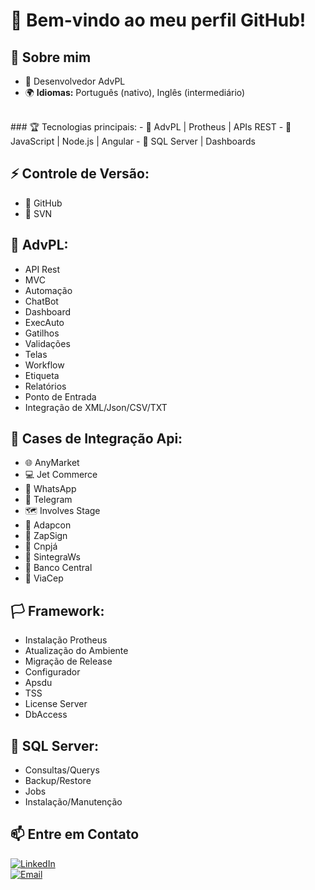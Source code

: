 # 👋 Bem-vindo ao meu perfil GitHub!  

## 🚀 Sobre mim  
- 💼 Desenvolvedor AdvPL
- 🌍 **Idiomas:** Português (nativo), Inglês (intermediário)

<br>
### 🏆 Tecnologias principais:
- 🔹 AdvPL | Protheus | APIs REST
- 🔹 JavaScript | Node.js | Angular
- 🔹 SQL Server | Dashboards

## ⚡ Controle de Versão:
- 🔹 GitHub 
- 🔹 SVN

## 🏁 AdvPL:
- API Rest
- MVC
- Automação
- ChatBot
- Dashboard
- ExecAuto
- Gatilhos
- Validações
- Telas
- Workflow
- Etiqueta
- Relatórios
- Ponto de Entrada
- Integração de XML/Json/CSV/TXT

## 📂 Cases de Integração Api:
- 🌐  AnyMarket
- 💻  Jet Commerce
- 📱   WhatsApp
- 📢  Telegram
- 🗺️  Involves Stage
- 📄  Adapcon
- 🔷  ZapSign
- 💼 Cnpjá
- 📓  SintegraWs
- 🏦 Banco Central
- 📮  ViaCep

## 🏳️ Framework:
- Instalação Protheus
- Atualização do Ambiente
- Migração de Release
- Configurador
- Apsdu
- TSS
- License Server
- DbAccess

## 🏁 SQL Server:
- Consultas/Querys
- Backup/Restore
- Jobs
- Instalação/Manutenção

## 📫 Entre em Contato  
[![LinkedIn](https://img.shields.io/badge/LinkedIn-0077B5?style=for-the-badge&logo=linkedin&logoColor=white)](https://linkedin.com/in/thiago-andrrade)  
[![Email](https://img.shields.io/badge/Email-D14836?style=for-the-badge&logo=gmail&logoColor=white)](mailto:thiago.andrrade@gmail.com)  

